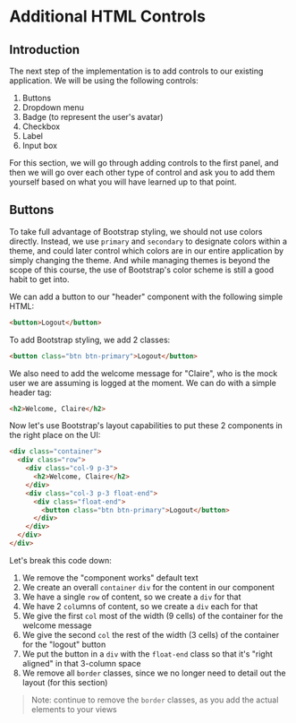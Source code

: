 # Additional HTML Controls

## Introduction

The next step of the implementation is to add controls to our existing
application. We will be using the following controls:

1. Buttons
2. Dropdown menu
3. Badge (to represent the user's avatar)
4. Checkbox
5. Label
6. Input box

For this section, we will go through adding controls to the first panel, and
then we will go over each other type of control and ask you to add them yourself
based on what you will have learned up to that point.

## Buttons

To take full advantage of Bootstrap styling, we should not use colors directly.
Instead, we use `primary` and `secondary` to designate colors within a theme,
and could later control which colors are in our entire application by simply
changing the theme. And while managing themes is beyond the scope of this
course, the use of Bootstrap's color scheme is still a good habit to get into.

We can add a button to our "header" component with the following simple HTML:

```html
<button>Logout</button>
```

To add Bootstrap styling, we add 2 classes:

```html
<button class="btn btn-primary">Logout</button>
```

We also need to add the welcome message for "Claire", who is the mock user we
are assuming is logged at the moment. We can do with a simple header tag:

```html
<h2>Welcome, Claire</h2>
```

Now let's use Bootstrap's layout capabilities to put these 2 components in the
right place on the UI:

```html
<div class="container">
  <div class="row">
    <div class="col-9 p-3">
      <h2>Welcome, Claire</h2>
    </div>
    <div class="col-3 p-3 float-end">
      <div class="float-end">
        <button class="btn btn-primary">Logout</button>
      </div>
    </div>
  </div>
</div>
```

Let's break this code down:

1. We remove the "component works" default text
2. We create an overall `container` `div` for the content in our component
3. We have a single `row` of content, so we create a `div` for that
4. We have 2 `col`umns of content, so we create a `div` each for that
5. We give the first `col` most of the width (9 cells) of the container for the
   welcome message
6. We give the second `col` the rest of the width (3 cells) of the container for
   the "logout" button
7. We put the button in a `div` with the `float-end` class so that it's "right
   aligned" in that 3-column space
8. We remove all `border` classes, since we no longer need to detail out the
   layout (for this section)

> Note: continue to remove the `border` classes, as you add the actual elements
> to your views
